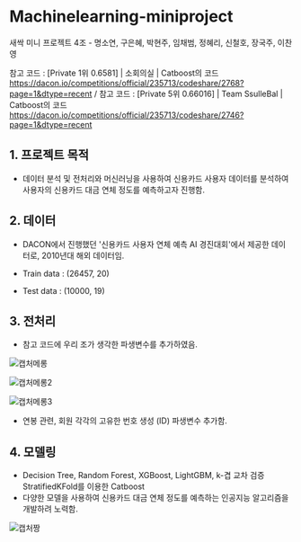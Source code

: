 # Machinelearning-miniproject


새싹 미니 프로젝트 4조 - 명소연, 구은혜, 박현주, 임채범, 정혜리, 신철호, 장국주, 이찬영


참고 코드 : [Private 1위 0.6581] | 소회의실 | Catboost의 코드 https://dacon.io/competitions/official/235713/codeshare/2768?page=1&dtype=recent / 
참고 코드 : [Private 5위 0.66016] | Team SsulleBal | Catboost의 코드 https://dacon.io/competitions/official/235713/codeshare/2746?page=1&dtype=recent


## 1. 프로젝트 목적
- 데이터 분석 및 전처리와 머신러닝을 사용하여 신용카드 사용자 데이터를 분석하여 사용자의 신용카드 대금 연체 정도를 예측하고자 진행함.

## 2. 데이터
- DACON에서 진행했던 '신용카드 사용자 연체 예측 AI 경진대회'에서 제공한 데이터로, 2010년대 해외 데이터임.

- Train data : (26457, 20)
- Test data : (10000, 19)

## 3. 전처리
- 참고 코드에 우리 조가 생각한 파생변수를 추가하였음.

![캡처메롱](https://user-images.githubusercontent.com/97076352/167835531-18fdead7-3da8-4a52-97c2-ade3a0656f3c.PNG)

![캡처메롱2](https://user-images.githubusercontent.com/97076352/167835588-5d1a9f1b-cd90-4ee0-beb6-b6c03bf6f2df.PNG)

![캡처메롱3](https://user-images.githubusercontent.com/97076352/167835662-93fcb5aa-0755-4941-a671-15af80d0cbcc.PNG)


- 연봉 관련, 회원 각각의 고유한 번호 생성 (ID) 파생변수 추가함.


## 4. 모델링
- Decision Tree, Random Forest, XGBoost, LightGBM, k-겹 교차 검증 StratifiedKFold를 이용한 Catboost
- 다양한 모델을 사용하여 신용카드 대금 연체 정도를 예측하는 인공지능 알고리즘을 개발하려 노력함.

![캡처짱](https://user-images.githubusercontent.com/97076352/167837503-b3ae4c01-3b90-4e8d-b7a7-255e509c1675.PNG)



